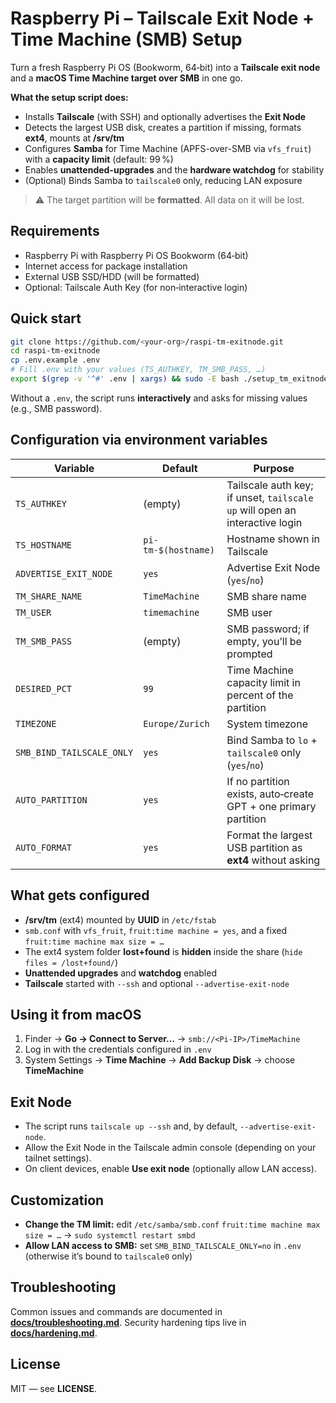 # Raspberry Pi – Tailscale Exit Node + Time Machine (SMB) Setup

Turn a fresh Raspberry Pi OS (Bookworm, 64‑bit) into a **Tailscale exit node** and a **macOS Time Machine target over SMB** in one go.

**What the setup script does:**
- Installs **Tailscale** (with SSH) and optionally advertises the **Exit Node**
- Detects the largest USB disk, creates a partition if missing, formats **ext4**, mounts at **/srv/tm**
- Configures **Samba** for Time Machine (APFS-over-SMB via `vfs_fruit`) with a **capacity limit** (default: 99 %)
- Enables **unattended-upgrades** and the **hardware watchdog** for stability
- (Optional) Binds Samba to `tailscale0` only, reducing LAN exposure

> ⚠️ The target partition will be **formatted**. All data on it will be lost.

## Requirements

- Raspberry Pi with Raspberry Pi OS Bookworm (64‑bit)
- Internet access for package installation
- External USB SSD/HDD (will be formatted)
- Optional: Tailscale Auth Key (for non‑interactive login)

## Quick start

```bash
git clone https://github.com/<your-org>/raspi-tm-exitnode.git
cd raspi-tm-exitnode
cp .env.example .env
# Fill .env with your values (TS_AUTHKEY, TM_SMB_PASS, …)
export $(grep -v '^#' .env | xargs) && sudo -E bash ./setup_tm_exitnode.sh
```

Without a `.env`, the script runs **interactively** and asks for missing values (e.g., SMB password).

## Configuration via environment variables

| Variable                   | Default                | Purpose |
|---------------------------|------------------------|---------|
| `TS_AUTHKEY`              | (empty)                | Tailscale auth key; if unset, `tailscale up` will open an interactive login |
| `TS_HOSTNAME`             | `pi-tm-$(hostname)`    | Hostname shown in Tailscale |
| `ADVERTISE_EXIT_NODE`     | `yes`                  | Advertise Exit Node (`yes`/`no`) |
| `TM_SHARE_NAME`           | `TimeMachine`          | SMB share name |
| `TM_USER`                 | `timemachine`          | SMB user |
| `TM_SMB_PASS`             | (empty)                | SMB password; if empty, you’ll be prompted |
| `DESIRED_PCT`             | `99`                   | Time Machine capacity limit in percent of the partition |
| `TIMEZONE`                | `Europe/Zurich`        | System timezone |
| `SMB_BIND_TAILSCALE_ONLY` | `yes`                  | Bind Samba to `lo` + `tailscale0` only (`yes`/`no`) |
| `AUTO_PARTITION`          | `yes`                  | If no partition exists, auto‑create GPT + one primary partition |
| `AUTO_FORMAT`             | `yes`                  | Format the largest USB partition as **ext4** without asking |

## What gets configured

- **/srv/tm** (ext4) mounted by **UUID** in `/etc/fstab`
- `smb.conf` with `vfs_fruit`, `fruit:time machine = yes`, and a fixed `fruit:time machine max size = …`
- The ext4 system folder **lost+found** is **hidden** inside the share (`hide files = /lost+found/`)
- **Unattended upgrades** and **watchdog** enabled
- **Tailscale** started with `--ssh` and optional `--advertise-exit-node`

## Using it from macOS

1. Finder → **Go → Connect to Server…** → `smb://<Pi-IP>/TimeMachine`  
2. Log in with the credentials configured in `.env`  
3. System Settings → **Time Machine** → **Add Backup Disk** → choose **TimeMachine**

## Exit Node

- The script runs `tailscale up --ssh` and, by default, `--advertise-exit-node`.
- Allow the Exit Node in the Tailscale admin console (depending on your tailnet settings).
- On client devices, enable **Use exit node** (optionally allow LAN access).

## Customization

- **Change the TM limit:** edit `/etc/samba/smb.conf` `fruit:time machine max size = …` → `sudo systemctl restart smbd`
- **Allow LAN access to SMB:** set `SMB_BIND_TAILSCALE_ONLY=no` in `.env` (otherwise it’s bound to `tailscale0` only)

## Troubleshooting

Common issues and commands are documented in **[docs/troubleshooting.md](docs/troubleshooting.md)**.
Security hardening tips live in **[docs/hardening.md](docs/hardening.md)**.

## License

MIT — see **LICENSE**.
